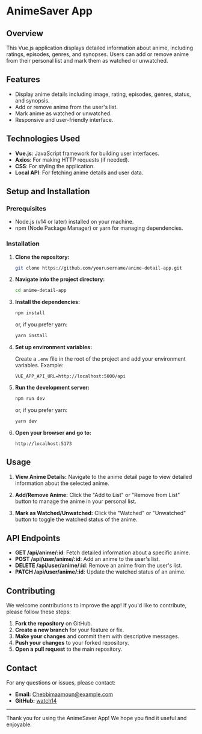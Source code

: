 # AnimeSaver App

## Overview

This Vue.js application displays detailed information about anime, including ratings, episodes, genres, and synopses. Users can add or remove anime from their personal list and mark them as watched or unwatched.

## Features

- Display anime details including image, rating, episodes, genres, status, and synopsis.
- Add or remove anime from the user's list.
- Mark anime as watched or unwatched.
- Responsive and user-friendly interface.

## Technologies Used

- **Vue.js**: JavaScript framework for building user interfaces.
- **Axios**: For making HTTP requests (if needed).
- **CSS**: For styling the application.
- **Local API**: For fetching anime details and user data.

## Setup and Installation

### Prerequisites

- Node.js (v14 or later) installed on your machine.
- npm (Node Package Manager) or yarn for managing dependencies.

### Installation

1. **Clone the repository:**

   ```bash
   git clone https://github.com/yourusername/anime-detail-app.git
   ```

2. **Navigate into the project directory:**

   ```bash
   cd anime-detail-app
   ```

3. **Install the dependencies:**

   ```bash
   npm install
   ```

   or, if you prefer yarn:

   ```bash
   yarn install
   ```

4. **Set up environment variables:**

   Create a `.env` file in the root of the project and add your environment variables. Example:

   ```plaintext
   VUE_APP_API_URL=http://localhost:5000/api
   ```

5. **Run the development server:**

   ```bash
   npm run dev
   ```

   or, if you prefer yarn:

   ```bash
   yarn dev
   ```

6. **Open your browser and go to:**

   ```
   http://localhost:5173
   ```

## Usage

1. **View Anime Details:** Navigate to the anime detail page to view detailed information about the selected anime.

2. **Add/Remove Anime:** Click the "Add to List" or "Remove from List" button to manage the anime in your personal list.

3. **Mark as Watched/Unwatched:** Click the "Watched" or "Unwatched" button to toggle the watched status of the anime.

## API Endpoints

- **GET /api/anime/:id**: Fetch detailed information about a specific anime.
- **POST /api/user/anime/:id**: Add an anime to the user's list.
- **DELETE /api/user/anime/:id**: Remove an anime from the user's list.
- **PATCH /api/user/anime/:id**: Update the watched status of an anime.

## Contributing

We welcome contributions to improve the app! If you'd like to contribute, please follow these steps:

1. **Fork the repository** on GitHub.
2. **Create a new branch** for your feature or fix.
3. **Make your changes** and commit them with descriptive messages.
4. **Push your changes** to your forked repository.
5. **Open a pull request** to the main repository.

## Contact

For any questions or issues, please contact:

- **Email:** Chebbimaamoun@example.com
- **GitHub:** [watch14](https://github.com/watch14)

---

Thank you for using the AnimeSaver App! We hope you find it useful and enjoyable.

